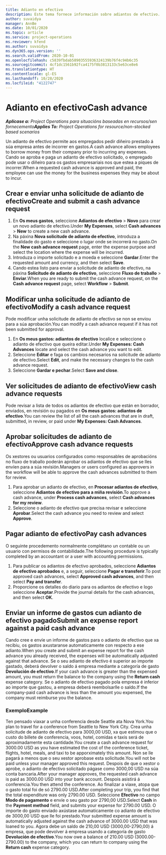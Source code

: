 ```yaml
---
title: Adianto en efectivo
description: Este tema fornece información sobre adiantos de efectivo.
author: suvaidya
manager: AnnBe
ms.date: 10/01/2020
ms.topic: article
ms.service: project-operations
ms.reviewer: kfend
ms.author: suvaidya
ms.dyn365.ops.version: ''
ms.search.validFrom: 2020-10-01
ms.openlocfilehash: c5839fbdab58903555936324139b76f4c94b6c35
ms.sourcegitcommit: 4cf1dc1561b92fca4175f0b3813133c5e63ce8e6
ms.translationtype: HT
ms.contentlocale: gl-ES
ms.lasthandoff: 10/28/2020
ms.locfileid: "4122747"
---
```

# <a name="cash-advance"></a><span data-ttu-id="44224-103">Adianto en efectivo</span><span class="sxs-lookup"><span data-stu-id="44224-103">Cash advance</span></span>

<span data-ttu-id="44224-104">_**Aplícase a:** Project Operations para situacións baseadas en recursos/sen fornecemento_</span><span class="sxs-lookup"><span data-stu-id="44224-104">_**Applies To:** Project Operations for resource/non-stocked based scenarios_</span></span>

<span data-ttu-id="44224-105">Un adianto de efectivo permite aos empregados pedir diñeiro prestado á súa empresa antes de incorrer en gastos.</span><span class="sxs-lookup"><span data-stu-id="44224-105">A cash advance allows employees to borrow money from their company prior to incurring any expenses.</span></span> <span data-ttu-id="44224-106">Cando se aproba e paga un adianto de efectivo solicitado, o empregado pode usar o diñeiro para os gastos empresariais nos que estea a piques de incorrer.</span><span class="sxs-lookup"><span data-stu-id="44224-106">When a requested cash advance is approved and paid, the employee can use the money for the business expenses they may be about to incur.</span></span> 

## <a name="create-and-submit-a-cash-advance-request"></a><span data-ttu-id="44224-107">Crear e enviar unha solicitude de adianto de efectivo</span><span class="sxs-lookup"><span data-stu-id="44224-107">Create and submit a cash advance request</span></span>

1. <span data-ttu-id="44224-108">En **Os meus gastos**, seleccione **Adiantos de efectivo** > **Novo** para crear un novo adianto de efectivo.</span><span class="sxs-lookup"><span data-stu-id="44224-108">Under **My Expenses**, select **Cash advances** > **New** to create a new cash advance.</span></span> 
2. <span data-ttu-id="44224-109">Na páxina **Nova solicitude de adianto de efectivo**, introduza a finalidade do gasto e seleccione o lugar onde se incorrerá no gasto.</span><span class="sxs-lookup"><span data-stu-id="44224-109">On the **New cash advance request** page, enter the expense purpose and select the location where the expense will be incurred.</span></span>
3. <span data-ttu-id="44224-110">Introduza o importe solicitado e a moeda e seleccione **Gardar**.</span><span class="sxs-lookup"><span data-stu-id="44224-110">Enter the requested amount and currency, and then select **Save**.</span></span> 
4. <span data-ttu-id="44224-111">Cando estea listo para enviar a solicitude de adianto de efectivo, na páxina **Solicitude de adianto de efectivo**, seleccione **Fluxo de traballo** > **Enviar**.</span><span class="sxs-lookup"><span data-stu-id="44224-111">When you are ready to submit the cash advance request, on the **Cash advance request** page, select **Workflow** > **Submit**.</span></span>

## <a name="modify-a-cash-advance-request"></a><span data-ttu-id="44224-112">Modificar unha solicitude de adianto de efectivo</span><span class="sxs-lookup"><span data-stu-id="44224-112">Modify a cash advance request</span></span>

<span data-ttu-id="44224-113">Pode modificar unha solicitude de adianto de efectivo se non se enviou para a súa aprobación.</span><span class="sxs-lookup"><span data-stu-id="44224-113">You can modify a cash advance request if it has not been submitted for approval.</span></span>

1. <span data-ttu-id="44224-114">En **Os meus gastos: adiantos de efectivo** localice e seleccione o adianto de efectivo que queira editar.</span><span class="sxs-lookup"><span data-stu-id="44224-114">Under **My Expenses: Cash Advances** locate and select the cash advance you want to edit.</span></span>
2. <span data-ttu-id="44224-115">Seleccione **Editar** e faga os cambios necesarios na solicitude de adianto de efectivo.</span><span class="sxs-lookup"><span data-stu-id="44224-115">Select **Edit**, and make the necessary changes to the cash advance request.</span></span> 
3. <span data-ttu-id="44224-116">Seleccione **Gardar e pechar**.</span><span class="sxs-lookup"><span data-stu-id="44224-116">Select **Save and close**.</span></span>


## <a name="view-cash-advance-requests"></a><span data-ttu-id="44224-117">Ver solicitudes de adianto de efectivo</span><span class="sxs-lookup"><span data-stu-id="44224-117">View cash advance requests</span></span>
<span data-ttu-id="44224-118">Pode revisar a lista de todos os adiantos de efectivo que están en borrador, enviados, en revisión ou pagados en **Os meus gastos: adiantos de efectivo**.</span><span class="sxs-lookup"><span data-stu-id="44224-118">You can review the list of all the cash advances that are in draft, submitted, in review, or paid under **My Expenses: Cash Advances**.</span></span> 

## <a name="approve-cash-advance-requests"></a><span data-ttu-id="44224-119">Aprobar solicitudes de adianto de efectivo</span><span class="sxs-lookup"><span data-stu-id="44224-119">Approve cash advance requests</span></span>

<span data-ttu-id="44224-120">Os xestores ou usuarios configurados como responsables de aprobacións no fluxo de traballo poderán aprobar os adiantos de efectivo que se lles envíen para a súa revisión.</span><span class="sxs-lookup"><span data-stu-id="44224-120">Managers or users configured as approvers in the workflow will be able to approve the cash advances submitted to them for review.</span></span> 

1. <span data-ttu-id="44224-121">Para aprobar un adianto de efectivo, en **Procesar adiantos de efectivo**, seleccione **Adiantos de efectivo para a miña revisión**.</span><span class="sxs-lookup"><span data-stu-id="44224-121">To approve a cash advance, under **Process cash advances**, select **Cash advances for my review**.</span></span>
2. <span data-ttu-id="44224-122">Seleccione o adianto de efectivo que precisa revisar e seleccione **Aprobar**.</span><span class="sxs-lookup"><span data-stu-id="44224-122">Select the cash advance you need to review and select **Approve**.</span></span>  

## <a name="pay-cash-advances"></a><span data-ttu-id="44224-123">Pagar adianto de efectivo</span><span class="sxs-lookup"><span data-stu-id="44224-123">Pay cash advances</span></span> 
<span data-ttu-id="44224-124">O seguinte procedemento normalmente complétano un contable ou un usuario con permisos de contabilidade.</span><span class="sxs-lookup"><span data-stu-id="44224-124">The following procedure is typically completed by an accountant or a user with accounting permissions.</span></span>

1. <span data-ttu-id="44224-125">Para publicar os adiantos de efectivo aprobados, seleccione **Adiantos de efectivo aprobados** e, a seguir, seleccione **Pagar e transferir**.</span><span class="sxs-lookup"><span data-stu-id="44224-125">To post approved cash advances, select **Approved cash advances**, and then select **Pay and transfer**.</span></span>  
2. <span data-ttu-id="44224-126">Proporcione os detalles do diario para os adiantos de efectivo e logo seleccione **Aceptar**.</span><span class="sxs-lookup"><span data-stu-id="44224-126">Provide the journal details for the cash advances, and then select **OK**.</span></span> 

## <a name="submit-an-expense-report-against-a-paid-cash-advance"></a><span data-ttu-id="44224-127">Enviar un informe de gastos cun adianto de efectivo pagado</span><span class="sxs-lookup"><span data-stu-id="44224-127">Submit an expense report against a paid cash advance</span></span> 

<span data-ttu-id="44224-128">Cando cree e envíe un informe de gastos para o adianto de efectivo que xa recibiu, os gastos axustaranse automaticamente con respecto a ese adianto.</span><span class="sxs-lookup"><span data-stu-id="44224-128">When you create and submit an expense report for the cash advance you already received, the expenses will be automatically adjusted against that advance.</span></span> <span data-ttu-id="44224-129">Se o seu adianto de efectivo é superior ao importe gastado, deberá devolver o saldo á empresa mediante a categoría de gasto **Devolución de efectivo**.</span><span class="sxs-lookup"><span data-stu-id="44224-129">If your cash advance is greater than the expensed amount, you must return the balance to the company using the **Return cash** expense category.</span></span> <span data-ttu-id="44224-130">Se o adianto de efectivo pagado pola empresa é inferior ao importe que gastou, a empresa deberá reembolsarlle o saldo.</span><span class="sxs-lookup"><span data-stu-id="44224-130">If the company-paid cash advance is less than the amount you expensed, the company must reimburse you the balance.</span></span> 

### <a name="example"></a><span data-ttu-id="44224-131">Exemplo</span><span class="sxs-lookup"><span data-stu-id="44224-131">Example</span></span>
<span data-ttu-id="44224-132">Ten pensado viaxar a unha conferencia desde Seattle ata Nova York.</span><span class="sxs-lookup"><span data-stu-id="44224-132">You plan to travel for a conference from Seattle to New York City.</span></span> <span data-ttu-id="44224-133">Crea unha solicitude de adianto de efectivo para 3000,00 USD, xa que estimou que o custo do billete de conferencia, voos, hotel, comidas e taxis será de aproximadamente esta cantidade.</span><span class="sxs-lookup"><span data-stu-id="44224-133">You create a cash advance request for 3000.00 USD as you have estimated the cost of the conference ticket, flights, hotel, meals, and taxi to be apporximately this amount.</span></span> <span data-ttu-id="44224-134">Non se lle pagará a menos que o seu xestor aprobase esta solicitude.</span><span class="sxs-lookup"><span data-stu-id="44224-134">You will not be paid unless your manager approved this request.</span></span> <span data-ttu-id="44224-135">Despois de que o xestor o aprobe, o adianto de efectivo solicitado págase como 3000,00 USD na súa conta bancaria.</span><span class="sxs-lookup"><span data-stu-id="44224-135">After your manager approves, the requested cash advance is paid as 3000.00 USD into your bank account.</span></span> <span data-ttu-id="44224-136">Despois asistirá á conferencia.</span><span class="sxs-lookup"><span data-stu-id="44224-136">You then attend the conference.</span></span> <span data-ttu-id="44224-137">Ao finalizar a viaxe, atopa que o gasto total foi de só 2790.00 USD.</span><span class="sxs-lookup"><span data-stu-id="44224-137">After completing your trip, you find that the total expenditure was only 2790.00 USD.</span></span> <span data-ttu-id="44224-138">Seleccione **Efectivo** no campo **Modo de pagamento** e envíe o seu gasto por 2790,00 USD.</span><span class="sxs-lookup"><span data-stu-id="44224-138">Select **Cash** in the **Payment method** field, and submits your expense for 2790.00 USD.</span></span> <span data-ttu-id="44224-139">O importe do gasto enviado axústase automaticamente co adianto de efectivo de 3000,00 USD que lle foi prestado.</span><span class="sxs-lookup"><span data-stu-id="44224-139">Your submitted expense amount is automatically adjusted against the cash advance of 3000.00 USD that was loaned to you.</span></span> <span data-ttu-id="44224-140">Agora debe un saldo de 210,00 USD (3000,00-2790,00) á empresa, que pode devolver á empresa usando a categoría de gasto **Devolución de efectivo**.</span><span class="sxs-lookup"><span data-stu-id="44224-140">You now owe a balance of 210.00 USD (3000.00-2790.00) to the company, which you can return to company using the **Return cash** expense category.</span></span> 

